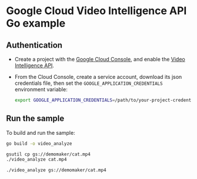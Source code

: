 # Google Cloud Video Intelligence API Go example

## Authentication

* Create a project with the [Google Cloud Console][cloud-console], and enable
  the [Video Intelligence API][video-api].
* From the Cloud Console, create a service account,
  download its json credentials file, then set the 
  `GOOGLE_APPLICATION_CREDENTIALS` environment variable:

  ```bash
  export GOOGLE_APPLICATION_CREDENTIALS=/path/to/your-project-credentials.json
  ```

[cloud-console]: https://console.cloud.google.com
[video-api]: https://console.cloud.google.com/apis/api/videointelligence.googleapis.com/overview?project=_
[adc]: https://cloud.google.com/docs/authentication#developer_workflow

## Run the sample

To build and run the sample:

```bash
go build -o video_analyze

gsutil cp gs://demomaker/cat.mp4
./video_analyze cat.mp4

./video_analyze gs://demomaker/cat.mp4
```
